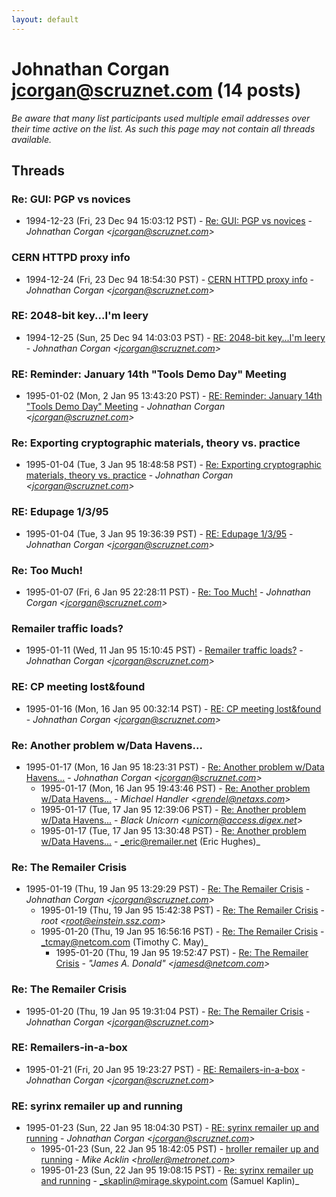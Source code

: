 ```yaml
---
layout: default
---
```


# Johnathan Corgan <jcorgan@scruznet.com> (14 posts)

_Be aware that many list participants used multiple email addresses over their time active on the list. As such this page may not contain all threads available._

## Threads

### Re: GUI: PGP vs novices
+ 1994-12-23 (Fri, 23 Dec 94 15:03:12 PST) - [Re: GUI: PGP vs novices](/archive/1994/12/f8f0ac3b433bb96bbb55d5207f5208242fe251ce828c654efbbde6b8d1fbd02f) - _Johnathan Corgan \<jcorgan@scruznet.com\>_

### CERN HTTPD proxy info
+ 1994-12-24 (Fri, 23 Dec 94 18:54:30 PST) - [CERN HTTPD proxy info](/archive/1994/12/d1b8b8b7a65fefdc9aeafadccb9c8543c45eaba687b01425aa04070234bfd240) - _Johnathan Corgan \<jcorgan@scruznet.com\>_

### RE: 2048-bit key...I'm leery
+ 1994-12-25 (Sun, 25 Dec 94 14:03:03 PST) - [RE: 2048-bit key...I'm leery](/archive/1994/12/ea8a516761235c40d734da05117fc6aa352b35f9bd8b57664cf4ec35435fca7e) - _Johnathan Corgan \<jcorgan@scruznet.com\>_

### RE: Reminder: January 14th "Tools Demo Day" Meeting
+ 1995-01-02 (Mon, 2 Jan 95 13:43:20 PST) - [RE: Reminder: January 14th "Tools Demo Day" Meeting](/archive/1995/01/fad740e35bea2f1998793450ad2a5cdd2537b14b0912cdd618879c2a2ff71aa6) - _Johnathan Corgan \<jcorgan@scruznet.com\>_

### Re: Exporting cryptographic materials, theory vs. practice
+ 1995-01-04 (Tue, 3 Jan 95 18:48:58 PST) - [Re: Exporting cryptographic materials, theory vs. practice](/archive/1995/01/9dbf5661e85a12a220b49e3eebad497e2244a39e36b4fe5e6c55914dc8fee9d0) - _Johnathan Corgan \<jcorgan@scruznet.com\>_

### RE: Edupage 1/3/95
+ 1995-01-04 (Tue, 3 Jan 95 19:36:39 PST) - [RE: Edupage 1/3/95](/archive/1995/01/8c3604799ea962da55632be7f7a7d5c471634419b6465f98c45aa976bfe8d29e) - _Johnathan Corgan \<jcorgan@scruznet.com\>_

### Re: Too Much!
+ 1995-01-07 (Fri, 6 Jan 95 22:28:11 PST) - [Re: Too Much!](/archive/1995/01/f027128ac2fb1348723253d63ce21cc1f1a6149e58d55f4d7374094a245c12b7) - _Johnathan Corgan \<jcorgan@scruznet.com\>_

### Remailer traffic loads?
+ 1995-01-11 (Wed, 11 Jan 95 15:10:45 PST) - [Remailer traffic loads?](/archive/1995/01/b27bd9ad75c51b0d1ae9ae2a32ad9befa17bb7aba2734a70c540cdf21eb26d51) - _Johnathan Corgan \<jcorgan@scruznet.com\>_

### RE: CP meeting lost&found
+ 1995-01-16 (Mon, 16 Jan 95 00:32:14 PST) - [RE: CP meeting lost&found](/archive/1995/01/9bcb4c44a7ee0123149ae735faff98061b8013b05bdb98f17e9582dd61c20aee) - _Johnathan Corgan \<jcorgan@scruznet.com\>_

### Re: Another problem w/Data Havens...
+ 1995-01-17 (Mon, 16 Jan 95 18:23:31 PST) - [Re: Another problem w/Data Havens...](/archive/1995/01/fe7fc691c30d580589c62eb4e925700b34a8c7ae5e5c97fd3fdb90e78dd80a21) - _Johnathan Corgan \<jcorgan@scruznet.com\>_
  + 1995-01-17 (Mon, 16 Jan 95 19:43:46 PST) - [Re: Another problem w/Data Havens...](/archive/1995/01/4ad02119a94a501aec4c88d5098de6dc833c09f319df73ad709f0bf9583d192f) - _Michael Handler \<grendel@netaxs.com\>_
  + 1995-01-17 (Tue, 17 Jan 95 12:39:06 PST) - [Re: Another problem w/Data Havens...](/archive/1995/01/5a882b28a8b1d38a17b221008ad6179209fef898f0f52c4269ed35ee0d1f8361) - _Black Unicorn \<unicorn@access.digex.net\>_
  + 1995-01-17 (Tue, 17 Jan 95 13:30:48 PST) - [Re: Another problem w/Data Havens...](/archive/1995/01/c4c0824d62e5ffd2cfa2722f6fef9f9c0aae45a1179a6bee279671bc960c1895) - _eric@remailer.net (Eric Hughes)_

### Re: The Remailer Crisis
+ 1995-01-19 (Thu, 19 Jan 95 13:29:29 PST) - [Re: The Remailer Crisis](/archive/1995/01/acd5d165c06a70b4161f957f9679a5375b052273590f39fb8db2570c3f69403d) - _Johnathan Corgan \<jcorgan@scruznet.com\>_
  + 1995-01-19 (Thu, 19 Jan 95 15:42:38 PST) - [Re: The Remailer Crisis](/archive/1995/01/5eb5bd7acd943fef3f08c05f97b2330444143265201d90d7bdf00d31fcb6956f) - _root \<root@einstein.ssz.com\>_
  + 1995-01-20 (Thu, 19 Jan 95 16:56:16 PST) - [Re: The Remailer Crisis](/archive/1995/01/842d2254953703b532b2a4258157ec824f15e7539361e37605f9c728683bb12b) - _tcmay@netcom.com (Timothy C. May)_
    + 1995-01-20 (Thu, 19 Jan 95 19:52:47 PST) - [Re: The Remailer Crisis](/archive/1995/01/68119c033b34f8e6f5f585e07feeebb4ecfa3187136fe6fcbf8e330edb4c7922) - _"James A. Donald" \<jamesd@netcom.com\>_

### Re: The Remailer Crisis
+ 1995-01-20 (Thu, 19 Jan 95 19:31:04 PST) - [Re: The Remailer Crisis](/archive/1995/01/5b258eb476d480eaa72a1a0f150b5728b4375dd09e9e18aec6298afb02b4a564) - _Johnathan Corgan \<jcorgan@scruznet.com\>_

### RE: Remailers-in-a-box
+ 1995-01-21 (Fri, 20 Jan 95 19:23:27 PST) - [RE: Remailers-in-a-box](/archive/1995/01/c4923938e7290052a28a4e6eda7b1197c322deece189094736d7ed2d7b943510) - _Johnathan Corgan \<jcorgan@scruznet.com\>_

### RE: syrinx remailer up and running
+ 1995-01-23 (Sun, 22 Jan 95 18:04:30 PST) - [RE: syrinx remailer up and running](/archive/1995/01/9a1db050ca151448867ac83f663c80ff3247921dca7909a4374637e0ba9d34c9) - _Johnathan Corgan \<jcorgan@scruznet.com\>_
  + 1995-01-23 (Sun, 22 Jan 95 18:42:05 PST) - [hroller remailer up and running](/archive/1995/01/056d59249e5a41e4cf683ca0b6d827fae876f05ee0d6a4f3a0b64c69f9a5f76c) - _Mike Acklin \<hroller@metronet.com\>_
  + 1995-01-23 (Sun, 22 Jan 95 19:08:15 PST) - [Re: syrinx remailer up and running](/archive/1995/01/ab1a0a331309845600094d6fd4bb8d64d9faa906f2dbca08c847ada92d90c0a2) - _skaplin@mirage.skypoint.com (Samuel Kaplin)_

